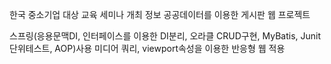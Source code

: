 한국 중소기업 대상 교육 세미나 개최 정보 공공데이터를 
이용한 게시판 웹 프로젝트

스프링(응용문맥DI, 인터페이스를 이용한 DI분리, 오라클 CRUD구현, MyBatis, 
       Junit 단위테스트, AOP)사용
미디어 쿼리, viewport속성을 이용한 반응형 웹 적용
